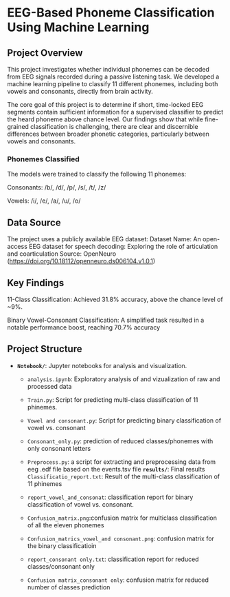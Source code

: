 # EEG-Based Phoneme Classification Using Machine Learning
## Project Overview
This project investigates whether individual phonemes can be decoded from EEG signals recorded during a passive listening task. We developed a machine learning pipeline to classify 11 different phonemes, including both vowels and consonants, directly from brain activity.

The core goal of this project is to determine if short, time-locked EEG segments contain sufficient information for a supervised classifier to predict the heard phoneme above chance level. Our findings show that while fine-grained classification is challenging, there are clear and discernible differences between broader phonetic categories, particularly between vowels and consonants.

### Phonemes Classified
The models were trained to classify the following 11 phonemes:

Consonants: /b/, /d/, /p/, /s/, /t/, /z/

Vowels: /i/, /e/, /a/, /u/, /o/
## Data Source
The project uses a publicly available EEG dataset:
Dataset Name: An open-access EEG dataset for speech decoding: Exploring the role of articulation and coarticulation
Source: OpenNeuro (https://doi.org/10.18112/openneuro.ds006104.v1.0.1)
## Key Findings
11-Class Classification: Achieved 31.8% accuracy, above the chance level of ~9%.

Binary Vowel-Consonant Classification: A simplified task resulted in a notable performance boost, reaching 70.7% accuracy
## Project Structure

- **`Notebook/`**: Jupyter notebooks for analysis and visualization.
  - `analysis.ipynb`: Exploratory analysis of and vizualization of raw and processed data 

  - `Train.py`: Script for predicting multi-class classification of 11 phinemes.
  - `Vowel and consonant.py`: Script for predicting binary classification of vowel vs. consonant
  - `Consonant_only.py`: prediction of reduced classes/phonemes with only consonant letters
  - `Preprocess.py`: a script for extracting and preprocessing data from eeg .edf file based on the events.tsv file
 **`results/`**: Final results 
   `Classificatio_report.txt`: Result of the multi-class classification of 11 phinemes
  - `report_vowel_and_consonat`: classification report for binary classification of vowel vs. consonant.
  - `Confusion_matrix.png`:confusion matrix for multiclass classification of all the eleven phonemes
  - `Confusion_matrics_vowel_and consonant.png`: confusion matrix for the binary classificatioin
  - `report_consonant only.txt`: classification report for reduced classes/consonant only
  - `Confusion matrix_consonant only`: confusion matrix for reduced number of classes prediction

